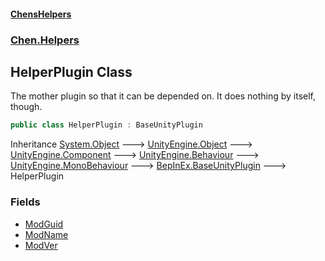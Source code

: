 #### [ChensHelpers](./index.md 'index')
### [Chen.Helpers](./Chen-Helpers.md 'Chen.Helpers')
## HelperPlugin Class
The mother plugin so that it can be depended on. It does nothing by itself, though.  
```csharp
public class HelperPlugin : BaseUnityPlugin
```
Inheritance [System.Object](https://docs.microsoft.com/en-us/dotnet/api/System.Object 'System.Object') &#129106; [UnityEngine.Object](https://docs.microsoft.com/en-us/dotnet/api/UnityEngine.Object 'UnityEngine.Object') &#129106; [UnityEngine.Component](https://docs.microsoft.com/en-us/dotnet/api/UnityEngine.Component 'UnityEngine.Component') &#129106; [UnityEngine.Behaviour](https://docs.microsoft.com/en-us/dotnet/api/UnityEngine.Behaviour 'UnityEngine.Behaviour') &#129106; [UnityEngine.MonoBehaviour](https://docs.microsoft.com/en-us/dotnet/api/UnityEngine.MonoBehaviour 'UnityEngine.MonoBehaviour') &#129106; [BepInEx.BaseUnityPlugin](https://docs.microsoft.com/en-us/dotnet/api/BepInEx.BaseUnityPlugin 'BepInEx.BaseUnityPlugin') &#129106; HelperPlugin  
### Fields
- [ModGuid](./Chen-Helpers-HelperPlugin-ModGuid.md 'Chen.Helpers.HelperPlugin.ModGuid')
- [ModName](./Chen-Helpers-HelperPlugin-ModName.md 'Chen.Helpers.HelperPlugin.ModName')
- [ModVer](./Chen-Helpers-HelperPlugin-ModVer.md 'Chen.Helpers.HelperPlugin.ModVer')
